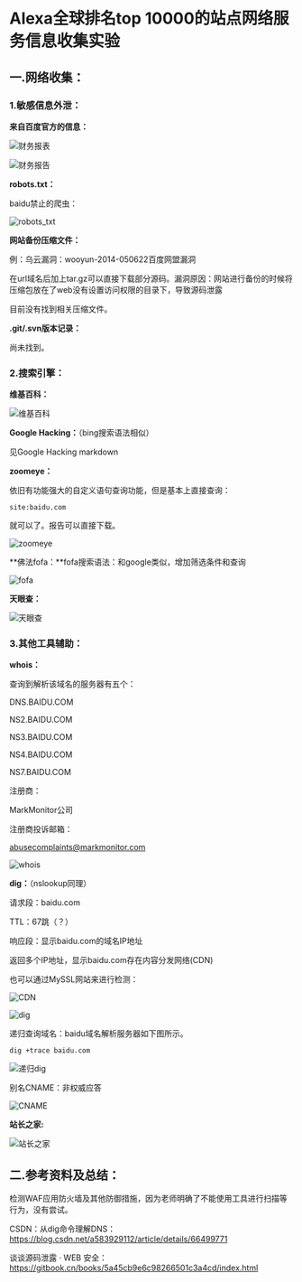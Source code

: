 # Alexa全球排名top 10000的站点网络服务信息收集实验

## 一.网络收集：

### 1.敏感信息外泄：

**来自百度官方的信息：**

![财务报表](image02\财务报表.PNG)

![财务报告](image02\财务报告.PNG)

**robots.txt：**

baidu禁止的爬虫：

![robots_txt](image02\robots_txt.PNG)

**网站备份压缩文件：**

例：乌云漏洞：wooyun-2014-050622百度网盟漏洞

在url域名后加上tar.gz可以直接下载部分源码。漏洞原因：网站进行备份的时候将压缩包放在了web没有设置访问权限的目录下，导致源码泄露

目前没有找到相关压缩文件。

**.git/.svn版本记录：**

尚未找到。

### 2.搜索引擎：

**维基百科：**

![维基百科](image02\维基百科.PNG)

**Google Hacking：**（bing搜索语法相似）

见Google Hacking markdown

**zoomeye：**

依旧有功能强大的自定义语句查询功能，但是基本上直接查询：

```
site:baidu.com
```

就可以了。报告可以直接下载。

![zoomeye](image02\zoomeye.PNG)

**佛法fofa：**fofa搜索语法：和google类似，增加筛选条件和查询

![fofa](image02\fofa.PNG)

**天眼查：**

![天眼查](image02\天眼查.PNG)

### 3.其他工具辅助：

**whois：**

查询到解析该域名的服务器有五个：

DNS.BAIDU.COM

NS2.BAIDU.COM

NS3.BAIDU.COM

NS4.BAIDU.COM

NS7.BAIDU.COM

注册商：

MarkMonitor公司

注册商投诉邮箱：

abusecomplaints@markmonitor.com

![whois](image02\whois.PNG)

**dig：**（nslookup同理）

请求段：baidu.com

TTL：67跳（？）

响应段：显示baidu.com的域名IP地址

返回多个IP地址，显示baidu.com存在内容分发网络(CDN)

也可以通过MySSL网站来进行检测：

![CDN](image02\CDN.PNG)

![dig](image02\dig.PNG)

递归查询域名：baidu域名解析服务器如下图所示。

```
dig +trace baidu.com
```

![递归dig](image02\递归dig.PNG)

别名CNAME：非权威应答

![CNAME](image02\CNAME.PNG)

**站长之家:**

![站长之家](image02\站长之家.PNG)



## 二.参考资料及总结：

检测WAF应用防火墙及其他防御措施，因为老师明确了不能使用工具进行扫描等行为，没有尝试。

CSDN：从dig命令理解DNS：https://blog.csdn.net/a583929112/article/details/66499771

谈谈源码泄露 · WEB 安全：https://gitbook.cn/books/5a45cb9e6c98266501c3a4cd/index.html









